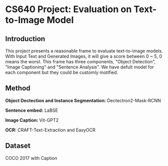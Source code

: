 # CS640 Project: Evaluation on Text-to-Image Model

## Introduction
This project presents a reasonable frame to evaluate text-to-image models. With Input Text and Generated Images, it will give a score between 0 ~ 5, 0 means the worst. This frame has three components, "Object Detection", "Image Captioning" and "Sentence Analysis". We have defult model for each component but they could be customly motified.


## Method
**Object Dectection and Instance Segmentation:** Dectectron2-Mask-RCNN

**Sentence embed:** LaBSE

**Image Caption:** Vit-GPT2

**OCR:** CRAFT-Text-Extraction and EasyOCR

## Dataset
COCO 2017 with Caption
